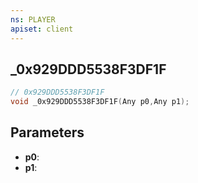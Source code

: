```yaml
---
ns: PLAYER
apiset: client
---
```

## _0x929DDD5538F3DF1F

```c
// 0x929DDD5538F3DF1F
void _0x929DDD5538F3DF1F(Any p0,Any p1);
```


## Parameters
* **p0**:
* **p1**:



